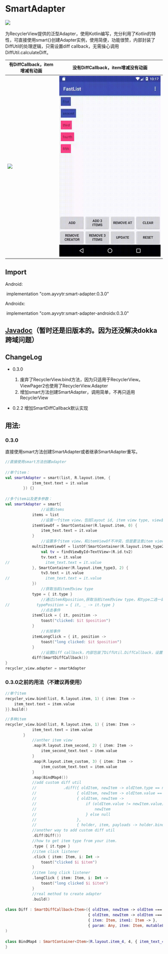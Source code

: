 # SmartAdapter 

[![](https://img.shields.io/badge/jCenter-0.3.0-red.svg)](https://bintray.com/ayvytr/maven/smart-adapter/_latestVersion)



为RecyclerView提供的泛型Adapter，使用Kotlin编写，充分利用了Kotlin的特性，可直接使用smart{}创建Adapter实例，使用简便，功能很赞，内部封装了DiffUtil的处理逻辑，只需设置diff callback，无需操心调用DiffUtil.calculateDiff。



| 有DiffCallback，item增减有动画 | 没有DiffCallback，item增减没有动画 |
| ------------------------------ | ---------------------------------- |
| ![](media\with_diff.gif)       | ![](media\without_diff.gif)        |





## Import

Android:

​	implementation "com.ayvytr:smart-adapter:0.3.0"

Androidx:

​	implementation "com.ayvytr:smart-adapter-androidx:0.3.0"





## [Javadoc](https://ayvytr.github.io/projects/smartadapter/javadoc/index.html)（暂时还是旧版本的。因为还没解决dokka跨域问题）



## ChangeLog

* 0.3.0
  1. 废弃了RecyclerView.bind方法，因为只适用于RecyclerView。ViewPager2也使用了RecyclerView.Adapter
  2. 增加smart方法创建SmartAdapter，调用简单，不再只适用RecyclerView

* 0.2.2
    增加SmartDiffCallback默认实现



## 用法:

### 0.3.0

直接使用smart方法创建SmartAdapter或者继承SmartAdapter重写。

```kotlin
//直接使用smart方法创建adapter

//单个item：
val smartAdapter = smart(list, R.layout.item, {
            item_text.text = it.value
        }) {}

//多个item以及更多参数：
val smartAdapter = smart{
    			//设置items
            items = list
    			//设置一个item view，包括layout id, item view type, view数据绑定方法
            itemViewOf = SmartContainer(R.layout.item, 0) {
                item_text.text = it.value
            }
    			//设置多个item view，和itemViewOf不冲突，但是要注意item view type不能重复
            multiItemViewOf = listOf(SmartContainer(R.layout.item_type2, 1) {
                val tv = findViewById<TextView>(R.id.tv2)
                tv.text = it.value
//                item_text.text = it.value
            }, SmartContainer(R.layout.item_type3, 2) {
                tv3.text = it.value
//                item_text.text = it.value
            })
    			//获取当前item的view type
            type = { it.type }
    			//通过item和position,获取当前item的view type，和type二选一即可
//            typePosition = { it, _ -> it.type }
    			//点击事件
            itemClick = { it, position ->
                toast("clicked: $it $position")
            }
    			//长按事件
            itemLongClick = { it, position ->
                toast("long clicked: $it $position")
            }
    			//设置Diff callback，内部包装了DiffUtil.DiffCallback，设置了之后不用再操心调用DiffUtil.calculateDiff了
            diff(SmartDiffCallback())
}
recycler_view.adapter = smartAdapter


```





### 0.3.0之前的用法（不建议再使用）

```kotlin
//单个item
recycler_view.bind(list, R.layout.item, 1) { item: Item ->    
	item_text.text = item.value    
}}.build()


```



```kotlin
//多种item
recycler_view.bind(list, R.layout.item, 1) { item: Item ->
            item_text.text = item.value
        }
        	//anther item view
            .map(R.layout.item_second, 2) { item: Item ->
                item_second_text.text = item.value
            }
            .map(R.layout.item_custom, 3) { item: Item ->
                item_custom_text.text = item.value
            }
            .map(BindMap4())
            //add custom diff util
            //            .diff({ oldItem, newItem -> oldItem.type == newItem.type },
            //                  { oldItem, newItem -> oldItem.value == newItem.value },
            //                  { oldItem, newItem ->
            //                      if (oldItem.value != newItem.value) {
            //                          newItem
            //                      } else null
            //                  },
            //                  { holder, item, payloads -> holder.bind(item) })
            //another way to add custom diff util
            .diff(Diff())
            //how to get item type from your item.
            .type { it.type }
            //item click listener
            .click { item: Item, i: Int ->
                toast("clicked $i $item")
            }
            //item long click listener
            .longClick { item: Item, i: Int ->
                toast("long clicked $i $item")
            }
            //real method to create adapter
            .build()
            
class Diff : SmartDiffCallback<Item>({ oldItem, newItem -> oldItem === newItem },
                                     { oldItem, newItem -> oldItem === newItem && oldItem.value == newItem.value },
                                     { item: Item, item1: Item -> },
                                     { param: Any, item: Item, mutableList: MutableList<Any> -> }
)

class BindMap4 : SmartContainer<Item>(R.layout.item_4, 4, { item_text_4.text = it.value }) {
}
```















